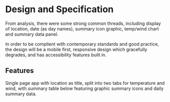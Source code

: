 # Design and Specification

From analysis, there were some strong common threads, including display of location, date (as day names), summary icon graphic, temp/wind chart and summary data panel.

In order to be complient with contemporary standards and good practice, the design will be a mobile first, responsive design which gracefully degrades, and has accessibility features built in.

## Features

Single page app with location as title, split into two tabs for temperature and wind, with summary table below featuring graphic summary icons and daily summary data.

